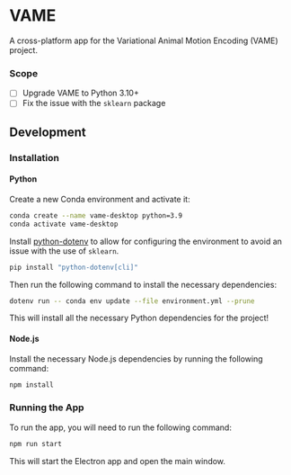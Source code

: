# VAME
A cross-platform app for the Variational Animal Motion Encoding (VAME) project.

### Scope
- [ ] Upgrade VAME to Python 3.10+
- [ ] Fix the issue with the `sklearn` package

## Development
### Installation
#### Python
Create a new Conda environment and activate it:

```bash
conda create --name vame-desktop python=3.9
conda activate vame-desktop
```

Install [python-dotenv](https://pypi.org/project/python-dotenv/) to allow for configuring the environment to avoid an issue with the use of `sklearn`.
```bash
pip install "python-dotenv[cli]"
```

Then run the following command to install the necessary dependencies:
```bash
dotenv run -- conda env update --file environment.yml --prune
```

This will install all the necessary Python dependencies for the project!

#### Node.js
Install the necessary Node.js dependencies by running the following command:
```bash
npm install
```

### Running the App
To run the app, you will need to run the following command:
```bash
npm run start
```

This will start the Electron app and open the main window.
